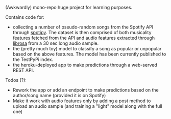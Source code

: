 (Awkwardly) mono-repo huge project for learning purposes. 

Contains code for:
* collecting a number of pseudo-random songs from the Spotify API through [spotipy](https://github.com/plamere/spotipy). The dataset is then comprised of both musicality features fetched from the API and audio features extracted through [librosa](https://github.com/librosa/librosa) from a 30 sec long audio sample.
* the (pretty much toy) model to classify a song as popular or unpopular based on the above features. The model has been currently published to the TestPyPi index.
* the heroku-deployed app to make predictions through a web-served REST API.

Todos (?):
* Rework the app or add an endpoint to make predictions based on the author/song name (provided it is on Spotify)
* Make it work with audio features only by adding a post method to upload an audio sample (and training a "light" model along with the full one)
